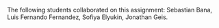 The following students collaborated on this assignment: Sebastian Bana, Luis Fernando Fernandez, Sofiya Elyukin, Jonathan Geis.
